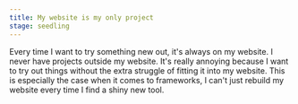 ```yaml
---
title: My website is my only project
stage: seedling
---
```


Every time I want to try something new out, it's always on my website. I never have projects outside my website. It's really annoying because I want to try out things without the extra struggle of fitting it into my website. This is especially the case when it comes to frameworks, I can't just rebuild my website every time I find a shiny new tool.